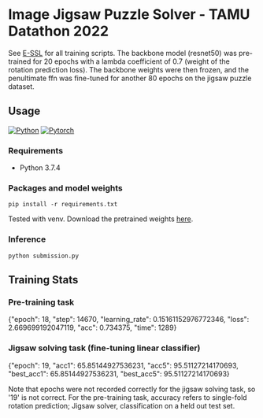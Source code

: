 # Image Jigsaw Puzzle Solver - TAMU Datathon 2022

See [E-SSL](https://github.com/rdangovs/essl/tree/main/imagenet/simclr) for all training scripts. The backbone model (resnet50) was pre-trained for 20 epochs with a lambda coefficient of 0.7 (weight of the rotation prediction loss). The backbone weights were then frozen, and the penultimate ffn was fine-tuned for another 80 epochs on the jigsaw puzzle dataset.

## Usage

[![Python](https://img.shields.io/badge/python-3.7.4-blue?logo=python&logoColor=FED643)](https://www.python.org/downloads/release/python-374/)
[![Pytorch](https://img.shields.io/badge/pytorch-1.12.1-red?logo=pytorch)](https://pytorch.org/get-started/previous-versions/)

### Requirements
* Python 3.7.4

### Packages and model weights
```
pip install -r requirements.txt
```
Tested with venv. Download the pretrained weights [here](https://drive.google.com/file/d/1FkwXMzi5SZE5Rz_M1MWzMgrxcQlnHTPt/view?usp=sharing).

### Inference
```
python submission.py 
```
## Training Stats

### Pre-training task
{"epoch": 18, "step": 14670, "learning_rate": 0.15161152976772346, "loss": 2.669699192047119, "acc": 0.734375, "time": 1289}

### Jigsaw solving task (fine-tuning linear classifier)
{"epoch": 19, "acc1": 65.85144927536231, "acc5": 95.51127214170693, "best_acc1": 65.85144927536231, "best_acc5": 95.51127214170693}

Note that epochs were not recorded correctly for the jigsaw solving task, so '19' is not correct. For the pre-training task, accuracy refers to single-fold rotation prediction; Jigsaw solver, classification on a held out test set.
